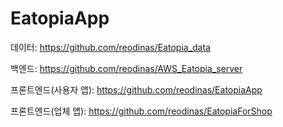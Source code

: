# EatopiaApp
데이터: https://github.com/reodinas/Eatopia_data

백엔드: https://github.com/reodinas/AWS_Eatopia_server

프론트엔드(사용자 앱): https://github.com/reodinas/EatopiaApp

프론트엔드(업체 앱): https://github.com/reodinas/EatopiaForShop
